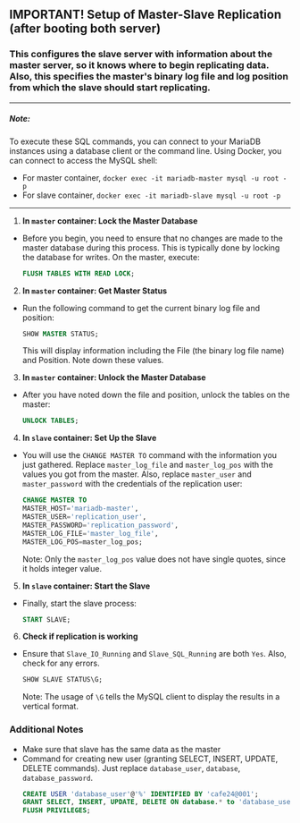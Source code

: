 ## IMPORTANT! Setup of Master-Slave Replication (after booting both server)
### This configures the slave server with information about the master server, so it knows where to begin replicating data. Also, this specifies the master's binary log file and log position from which the slave should start replicating.
---
##### Note:

To execute these SQL commands, you can connect to your MariaDB instances using a database client or the command line. Using Docker, you can connect to access the MySQL shell:
- For master container, `docker exec -it mariadb-master mysql -u root -p`
- For slave container, `docker exec -it mariadb-slave mysql -u root -p`
---

1. **In `master` container: Lock the Master Database**
- Before you begin, you need to ensure that no changes are made to the master database during this process. This is typically done by locking the database for writes. On the master, execute:
    ```sql
    FLUSH TABLES WITH READ LOCK;
    ```
2. **In `master` container: Get Master Status**
- Run the following command to get the current binary log file and position:
    ```sql
    SHOW MASTER STATUS;
    ```
    This will display information including the File (the binary log file name) and Position. Note down these values.

3. **In `master` container: Unlock the Master Database**
- After you have noted down the file and position, unlock the tables on the master:
    ```sql
    UNLOCK TABLES;
    ```

4. **In `slave` container: Set Up the Slave**
- You will use the `CHANGE MASTER TO` command with the information you just gathered. Replace `master_log_file` and `master_log_pos` with the values you got from the master. Also, replace `master_user` and `master_password` with the credentials of the replication user:
    ```sql
    CHANGE MASTER TO
    MASTER_HOST='mariadb-master',
    MASTER_USER='replication_user',
    MASTER_PASSWORD='replication_password',
    MASTER_LOG_FILE='master_log_file',
    MASTER_LOG_POS=master_log_pos;
    ```
    Note: Only the `master_log_pos` value does not have single quotes, since it holds integer value.

5. **In `slave` container: Start the Slave**
- Finally, start the slave process:
    ```sql
    START SLAVE;
    ```
6. **Check if replication is working**
- Ensure that `Slave_IO_Running` and `Slave_SQL_Running` are both `Yes`. Also, check for any errors.
    ```sql
    SHOW SLAVE STATUS\G;
    ```
    Note: The usage of `\G` tells the MySQL client to display the results in a vertical format.
### Additional Notes
* Make sure that slave has the same data as the master
* Command for creating new user (granting SELECT, INSERT, UPDATE, DELETE commands). Just replace `database_user`, `database`, `database_password`.
    ```sql
    CREATE USER 'database_user'@'%' IDENTIFIED BY 'cafe24@001';
    GRANT SELECT, INSERT, UPDATE, DELETE ON database.* to 'database_user'@'%' IDENTIFIED BY 'database_password';
    FLUSH PRIVILEGES;
    ```